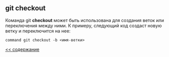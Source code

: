 ## git checkout

Команда git **checkout** может быть использована для создания веток или переключения между ними. К примеру, следующий код создаст новую ветку и переключится на нее:

```
command git checkout -b <имя-ветки>
```

[<< содержание](./readme.md)